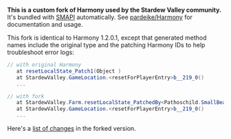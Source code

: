 **This is a custom fork of Harmony used by the Stardew Valley community.** It's bundled with
[SMAPI](https://github.com/Pathoschild/SMAPI) automatically. See
[pardeike/Harmony](https://github.com/pardeike/Harmony) for documentation and usage.

This fork is identical to Harmony 1.2.0.1, except that generated method names include the original
type and the patching Harmony IDs to help troubleshoot error logs:
```c#
// with original Harmony
   at resetLocalState_Patch1(Object )
   at StardewValley.GameLocation.<resetForPlayerEntry>b__219_0()
   ...

// with fork
   at StardewValley.Farm.resetLocalState_PatchedBy<Pathoschild.SmallBeachFarm>(Object )
   at StardewValley.GameLocation.<resetForPlayerEntry>b__219_0()
   ...
```

Here's a [list of changes](https://github.com/Pathoschild/Harmony/compare/v1.2.0.1...fork) in the
forked version.
